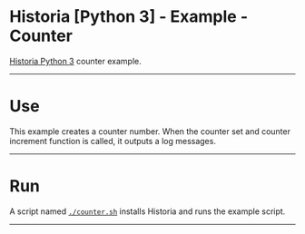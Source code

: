 <!-- Author (Created): Roger "Equah" Hürzeler -->
<!-- Date (Created): 12019.12.25 HE -->
<!-- License: apache-2.0 -->

**Historia [Python 3] - Example - Counter**
================================================================================

[Historia Python 3](https://github.com/TheEquah/Historia-python3/) counter example.

--------------------------------------------------------------------------------

# Use

This example creates a counter number. When the counter set and counter increment function is called, it outputs a log messages.

--------------------------------------------------------------------------------

# Run

A script named [`./counter.sh`](https://github.com/TheEquah/Historia-python3/blob/master/example/counter/counter.sh) installs Historia and runs the example script.

--------------------------------------------------------------------------------
